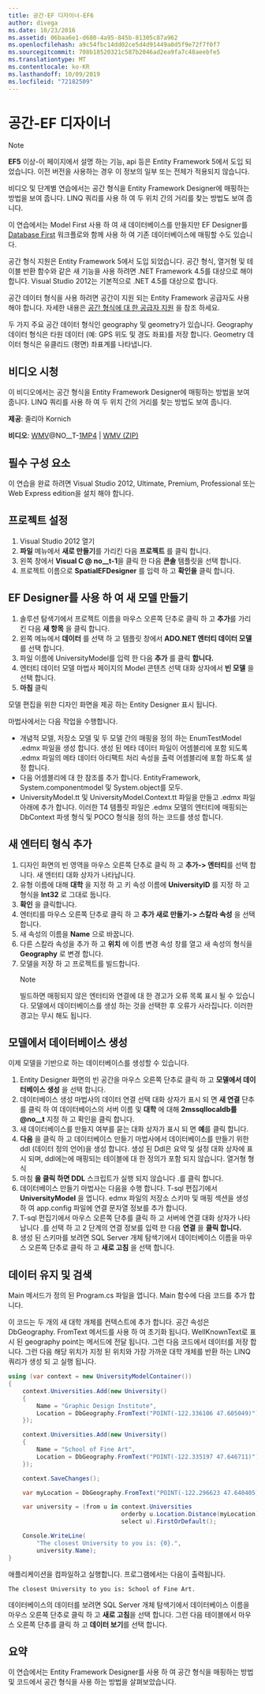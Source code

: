```yaml
---
title: 공간-EF 디자이너-EF6
author: divega
ms.date: 10/23/2016
ms.assetid: 06baa6e1-d680-4a95-845b-81305c87a962
ms.openlocfilehash: a9c54fbc14dd02ce5d4d91449a0d5f9e72f7f0f7
ms.sourcegitcommit: 708b18520321c587b2046ad2ea9fa7c48aeebfe5
ms.translationtype: MT
ms.contentlocale: ko-KR
ms.lasthandoff: 10/09/2019
ms.locfileid: "72182509"
---
```

# <a name="spatial---ef-designer"></a>공간-EF 디자이너
> [!NOTE]
> **EF5** 이상-이 페이지에서 설명 하는 기능, api 등은 Entity Framework 5에서 도입 되었습니다. 이전 버전을 사용하는 경우 이 정보의 일부 또는 전체가 적용되지 않습니다.

비디오 및 단계별 연습에서는 공간 형식을 Entity Framework Designer에 매핑하는 방법을 보여 줍니다. LINQ 쿼리를 사용 하 여 두 위치 간의 거리를 찾는 방법도 보여 줍니다.

이 연습에서는 Model First 사용 하 여 새 데이터베이스를 만들지만 EF Designer를 [Database First](~/ef6/modeling/designer/workflows/database-first.md) 워크플로와 함께 사용 하 여 기존 데이터베이스에 매핑할 수도 있습니다.

공간 형식 지원은 Entity Framework 5에서 도입 되었습니다. 공간 형식, 열거형 및 테이블 반환 함수와 같은 새 기능을 사용 하려면 .NET Framework 4.5를 대상으로 해야 합니다. Visual Studio 2012는 기본적으로 .NET 4.5를 대상으로 합니다.

공간 데이터 형식을 사용 하려면 공간이 지원 되는 Entity Framework 공급자도 사용 해야 합니다. 자세한 내용은 [공간 형식에 대 한 공급자 지원](~/ef6/fundamentals/providers/spatial-support.md) 을 참조 하세요.

두 가지 주요 공간 데이터 형식인 geography 및 geometry가 있습니다. Geography 데이터 형식은 타원 데이터 (예: GPS 위도 및 경도 좌표)를 저장 합니다. Geometry 데이터 형식은 유클리드 (평면) 좌표계를 나타냅니다.

## <a name="watch-the-video"></a>비디오 시청
이 비디오에서는 공간 형식을 Entity Framework Designer에 매핑하는 방법을 보여 줍니다. LINQ 쿼리를 사용 하 여 두 위치 간의 거리를 찾는 방법도 보여 줍니다.

**제공**: 줄리아 Kornich

**비디오**: [WMV](https://download.microsoft.com/download/E/C/9/EC9E6547-8983-4C1F-A919-D33210E4B213/HDI-ITPro-MSDN-winvideo-spatialwithdesigner.wmv)@NO__T-[1MP4](https://download.microsoft.com/download/E/C/9/EC9E6547-8983-4C1F-A919-D33210E4B213/HDI-ITPro-MSDN-mp4video-spatialwithdesigner.m4v) | [WMV (ZIP)](https://download.microsoft.com/download/E/C/9/EC9E6547-8983-4C1F-A919-D33210E4B213/HDI-ITPro-MSDN-winvideo-spatialwithdesigner.zip)

## <a name="pre-requisites"></a>필수 구성 요소

이 연습을 완료 하려면 Visual Studio 2012, Ultimate, Premium, Professional 또는 Web Express edition을 설치 해야 합니다.

## <a name="set-up-the-project"></a>프로젝트 설정

1.  Visual Studio 2012 열기
2.  **파일** 메뉴에서 **새로 만들기**를 가리킨 다음 **프로젝트** 를 클릭 합니다.
3.  왼쪽 창에서 **Visual C @ no__t-1**을 클릭 한 다음 **콘솔** 템플릿을 선택 합니다.
4.  프로젝트 이름으로 **SpatialEFDesigner** 를 입력 하 고 **확인을** 클릭 합니다.

## <a name="create-a-new-model-using-the-ef-designer"></a>EF Designer를 사용 하 여 새 모델 만들기

1.  솔루션 탐색기에서 프로젝트 이름을 마우스 오른쪽 단추로 클릭 하 고 **추가**를 가리킨 다음 **새 항목** 을 클릭 합니다.
2.  왼쪽 메뉴에서 **데이터** 를 선택 하 고 템플릿 창에서 **ADO.NET 엔터티 데이터 모델** 를 선택 합니다.
3.  파일 이름에 UniversityModel를 입력 한 다음 **추가** 를 클릭 **합니다.**
4.  엔터티 데이터 모델 마법사 페이지의 Model 콘텐츠 선택 대화 상자에서 **빈 모델** 을 선택 합니다.
5.  **마침** 클릭

모델 편집을 위한 디자인 화면을 제공 하는 Entity Designer 표시 됩니다.

마법사에서는 다음 작업을 수행합니다.

-   개념적 모델, 저장소 모델 및 두 모델 간의 매핑을 정의 하는 EnumTestModel .edmx 파일을 생성 합니다. 생성 된 메타 데이터 파일이 어셈블리에 포함 되도록 .edmx 파일의 메타 데이터 아티팩트 처리 속성을 출력 어셈블리에 포함 하도록 설정 합니다.
-   다음 어셈블리에 대 한 참조를 추가 합니다. EntityFramework, System.componentmodel 및 System.object를 모두.
-   UniversityModel.tt 및 UniversityModel.Context.tt 파일을 만들고 .edmx 파일 아래에 추가 합니다. 이러한 T4 템플릿 파일은 .edmx 모델의 엔터티에 매핑되는 DbContext 파생 형식 및 POCO 형식을 정의 하는 코드를 생성 합니다.

## <a name="add-a-new-entity-type"></a>새 엔터티 형식 추가

1.  디자인 화면의 빈 영역을 마우스 오른쪽 단추로 클릭 하 고 **추가-&gt; 엔터티**를 선택 합니다. 새 엔터티 대화 상자가 나타납니다.
2.  유형 이름에 대해 **대학** 을 지정 하 고 키 속성 이름에 **UniversityID** 를 지정 하 고 형식을 **Int32** 로 그대로 둡니다.
3.  **확인** 을 클릭합니다.
4.  엔터티를 마우스 오른쪽 단추로 클릭 하 고 **추가 새로 만들기-&gt; 스칼라 속성** 을 선택 합니다.
5.  새 속성의 이름을 **Name** 으로 바꿉니다.
6.  다른 스칼라 속성을 추가 하 고 **위치** 에 이름 변경 속성 창를 열고 새 속성의 형식을 **Geography** 로 변경 합니다.
7.  모델을 저장 하 고 프로젝트를 빌드합니다.
    > [!NOTE]
    > 빌드하면 매핑되지 않은 엔터티와 연결에 대 한 경고가 오류 목록 표시 될 수 있습니다. 모델에서 데이터베이스를 생성 하는 것을 선택한 후 오류가 사라집니다. 이러한 경고는 무시 해도 됩니다.

## <a name="generate-database-from-model"></a>모델에서 데이터베이스 생성

이제 모델을 기반으로 하는 데이터베이스를 생성할 수 있습니다.

1.  Entity Designer 화면의 빈 공간을 마우스 오른쪽 단추로 클릭 하 고 **모델에서 데이터베이스 생성** 을 선택 합니다.
2.  데이터베이스 생성 마법사의 데이터 연결 선택 대화 상자가 표시 되 면 **새 연결** 단추를 클릭 하 여 데이터베이스의 서버 이름 및 **대학** 에 대해 **2mssqllocaldb를 @no__t** 지정 하 고 확인을 클릭 합니다.
3.  새 데이터베이스를 만들지 여부를 묻는 대화 상자가 표시 되 면 **예**를 클릭 합니다.
4.  **다음** 을 클릭 하 고 데이터베이스 만들기 마법사에서 데이터베이스를 만들기 위한 ddl (데이터 정의 언어)을 생성 합니다. 생성 된 Ddl은 요약 및 설정 대화 상자에 표시 되며, ddl에는에 매핑되는 테이블에 대 한 정의가 포함 되지 않습니다. 열거형 형식
5.  마침 **을 클릭 하면 DDL** 스크립트가 실행 되지 않습니다 .를 클릭 합니다.
6.  데이터베이스 만들기 마법사는 다음을 수행 합니다. T-sql 편집기에서 **UniversityModel** 을 엽니다. edmx 파일의 저장소 스키마 및 매핑 섹션을 생성 하 여 app.config 파일에 연결 문자열 정보를 추가 합니다.
7.  T-sql 편집기에서 마우스 오른쪽 단추를 클릭 하 고 서버에 연결 대화 상자가 나타납니다 .를 선택 하 고 2 단계의 연결 정보를 입력 한 다음 **연결** 을 **클릭 합니다.**
8.  생성 된 스키마를 보려면 SQL Server 개체 탐색기에서 데이터베이스 이름을 마우스 오른쪽 단추로 클릭 하 고 **새로 고침** 을 선택 합니다.

## <a name="persist-and-retrieve-data"></a>데이터 유지 및 검색

Main 메서드가 정의 된 Program.cs 파일을 엽니다. Main 함수에 다음 코드를 추가 합니다.

이 코드는 두 개의 새 대학 개체를 컨텍스트에 추가 합니다. 공간 속성은 DbGeography. FromText 메서드를 사용 하 여 초기화 됩니다. WellKnownText로 표시 된 geography point는 메서드에 전달 됩니다. 그런 다음 코드에서 데이터를 저장 합니다. 그런 다음 해당 위치가 지정 된 위치와 가장 가까운 대학 개체를 반환 하는 LINQ 쿼리가 생성 되 고 실행 됩니다.

``` csharp
using (var context = new UniversityModelContainer())
{
    context.Universities.Add(new University()
    {
        Name = "Graphic Design Institute",
        Location = DbGeography.FromText("POINT(-122.336106 47.605049)"),
    });

    context.Universities.Add(new University()
    {
        Name = "School of Fine Art",
        Location = DbGeography.FromText("POINT(-122.335197 47.646711)"),
    });

    context.SaveChanges();

    var myLocation = DbGeography.FromText("POINT(-122.296623 47.640405)");

    var university = (from u in context.Universities
                                orderby u.Location.Distance(myLocation)
                                select u).FirstOrDefault();

    Console.WriteLine(
        "The closest University to you is: {0}.",
        university.Name);
}
```

애플리케이션을 컴파일하고 실행합니다. 프로그램에서는 다음이 출력됩니다.

```console
The closest University to you is: School of Fine Art.
```

데이터베이스의 데이터를 보려면 SQL Server 개체 탐색기에서 데이터베이스 이름을 마우스 오른쪽 단추로 클릭 하 고 **새로 고침**을 선택 합니다. 그런 다음 테이블에서 마우스 오른쪽 단추를 클릭 하 고 **데이터 보기**를 선택 합니다.

## <a name="summary"></a>요약

이 연습에서는 Entity Framework Designer를 사용 하 여 공간 형식을 매핑하는 방법 및 코드에서 공간 형식을 사용 하는 방법을 살펴보았습니다. 
